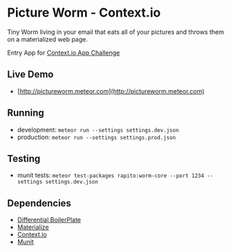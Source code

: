 # Picture Worm - Context.io

Tiny Worm living in your email that eats all of your pictures and throws them on a materialized web page.

Entry App for [Context.io App Challenge](http://contextio.challengepost.com/)

## Live Demo

- [http://pictureworm.meteor.com](http://pictureworm.meteor.com)

## Running

- development: ```meteor run --settings settings.dev.json```
- production: ```meteor run --settings settings.prod.json```

## Testing

- munit tests: ```meteor test-packages rapito:worm-core --port 1234 --settings settings.dev.json```

## Dependencies

- [Differential BoilerPlate](https://github.com/Differential/meteor-boilerplate/tree/materialize)
- [Materialize](http://materializecss.com/getting-started.html)
- [Context.io](https://github.com/rapito/meteor-contextio)
- [Munit](https://github.com/practicalmeteor/munit)